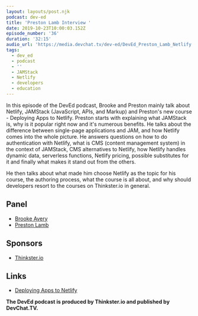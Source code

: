 ```yaml
---
layout: layouts/post.njk
podcast: dev-ed
title: 'Preston Lamb Interview '
date: 2019-10-23T10:00:03.152Z
episode_number: '36'
duration: '32:15'
audio_url: 'https://media.devchat.tv/dev-ed/DevEd_Preston_Lamb_Netlify.mp3'
tags:
  - dev_ed
  - podcast
  - ''
  - JAMStack
  - Netlify
  - developers
  - education
---
```

In this episode of the DevEd podcast, Brooke and Preston mainly talk about Netlify, JAMStack (JavaScript, APIs, and Markup) and Preston's new course - Deploying Apps to Netlify. Preston starts with explaining what JAMStack is, why is it popular right now and it's numerous benefits. He talks about the difference between single-page applications and JAM, and how Netlify comes into the whole picture. He answers questions on how to do authentication with Netlify, what is CMS (content management system) in the context of JAMStack, CMS alternatives to Netlify, how Netlify handles dynamic data, serverless functions, Netlify pricing, possible substitutes for it and finally what makes it stand out from the others.

He then talks about what made him choose Netlify as the topic for his course, the authoring process, what the course is all about, and why should developers resort to the courses on Thinkster.io in general.

## Panel

* [Brooke Avery](https://thinkster.io/)
* [Preston Lamb](https://www.linkedin.com/in/pjlamb12/)

## Sponsors

* [Thinkster.io](https://thinkster.io/)

## Links

* [Deploying Apps to Netlify](https://thinkster.io/tutorials/deploying-apps-to-netlify)

**The DevEd podcast is produced by Thinkster.io and published by DevChat.TV.**
